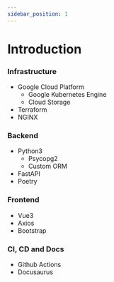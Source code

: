```yaml
---
sidebar_position: 1
---
```


# Introduction

### Infrastructure
- Google Cloud Platform
    - Google Kubernetes Engine
    - Cloud Storage
- Terraform 
- NGINX

### Backend
- Python3
    - Psycopg2
    - Custom ORM
- FastAPI
- Poetry

### Frontend
- Vue3
- Axios
- Bootstrap

###  CI, CD and Docs 
- Github Actions
- Docusaurus
